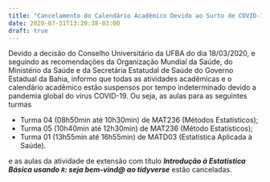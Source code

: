```yaml
---
title: "Cancelamento do Calendário Acadêmico Devido ao Surto de COVID-19"
date: 2020-07-31T13:20:38-03:00
draft: true
---
```


Devido a decisão do Conselho Universitário da UFBA do dia 18/03/2020, e seguindo as recomendações da Organização Mundial da Saúde, do Ministério da Saúde e da Secretária Estatudal de Saúde do Governo Estadual da Bahia, informo que todas as atividades acadêmicas e o calendário acadêmico estão suspensos por tempo indeterminado devido a pandemia global do vírus COVID-19. Ou seja, as aulas para as seguintes turmas

* Turma 04 (08h50min até 10h30min) de MAT236 (Métodos Estatísticos);
* Turma 05 (10h40min até 12h30min) de MAT236 (Método Estatísticos);
* Turma 01 (13h55min até 16h55min) de MATD03 (Estatística Aplicada à Saúde).

e as aulas da atividade de extensão com título ***Introdução à Estatística Básica usando `R`: seja bem-vind@ ao tidyverse*** estão canceladas.
